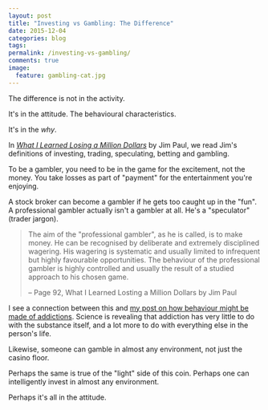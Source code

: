 ```yaml
---
layout: post
title: "Investing vs Gambling: The Difference"
date: 2015-12-04
categories: blog
tags: 
permalink: /investing-vs-gambling/
comments: true
image: 
  feature: gambling-cat.jpg
---
```


The difference is not in the activity. 

It's in the attitude. The behavioural characteristics. 

It's in the *why*. 

In [*What I Learned Losing a Million Dollars*](http://www.amazon.co.uk/gp/product/B00MNMHBA0/ref=as_li_tl?ie=UTF8&camp=1634&creative=19450&creativeASIN=B00MNMHBA0&linkCode=as2&tag=diydcom-21) by Jim Paul, we read Jim's definitions of investing, trading, speculating, betting and gambling. 

To be a gambler, you need to be in the game for the excitement, not the money. You take losses as part of "payment" for the entertainment you're enjoying. 

<!-- more -->

A stock broker can become a gambler if he gets too caught up in the "fun". A professional gambler actually isn't a gambler at all. He's a "speculator" (trader jargon). 

>The aim of the "professional gambler", as he is called, is to make money. He can be recognised by deliberate and extremely disciplined wagering. His wagering is systematic and usually limited to infrequent but highly favourable opportunities. The behaviour of the professional gambler is highly controlled and usually the result of a studied approach to his chosen game. 
>
> – Page 92, What I Learned Losting a Million Dollars by Jim Paul

I see a connection between this and [my post on how behaviour might be made of addictions](http://www.thedirectmarketer.com/little-addictions/). Science is revealing that addiction has very little to do with the substance itself, and a lot more to do with everything else in the person's life. 

Likewise, someone can gamble in almost any environment, not just the casino floor. 

Perhaps the same is true of the "light" side of this coin. Perhaps one can intelligently invest in almost any environment. 

Perhaps it's all in the attitude.










